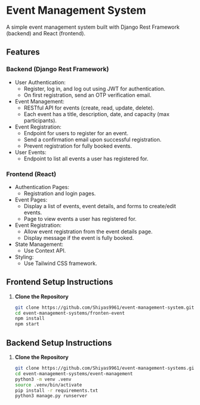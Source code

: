 # Event Management System

A simple event management system built with Django Rest Framework (backend) and React (frontend).

## Features

### Backend (Django Rest Framework)
- User Authentication:
  - Register, log in, and log out using JWT for authentication.
  - On first registration, send an OTP verification email.
- Event Management:
  - RESTful API for events (create, read, update, delete).
  - Each event has a title, description, date, and capacity (max participants).
- Event Registration:
  - Endpoint for users to register for an event.
  - Send a confirmation email upon successful registration.
  - Prevent registration for fully booked events.
- User Events:
  - Endpoint to list all events a user has registered for.

### Frontend (React)
- Authentication Pages:
  - Registration and login pages.
- Event Pages:
  - Display a list of events, event details, and forms to create/edit events.
  - Page to view events a user has registered for.
- Event Registration:
  - Allow event registration from the event details page.
  - Display message if the event is fully booked.
- State Management:
  - Use Context API.
- Styling:
  - Use Tailwind CSS framework.

## Frontend Setup Instructions

1. **Clone the Repository**
   ```sh
   git clone https://github.com/Shiyas9961/event-management-system.git
   cd event-management-systems/fronten-event
   npm install
   npm start

## Backend Setup Instructions

1. **Clone the Repository**
   ```sh
   git clone https://github.com/Shiyas9961/event-management-systems.git
   cd event-management-systems/event-management
   python3 -m venv .venv
   source .venv/bin/activate
   pip install -r requirements.txt
   python3 manage.py runserver